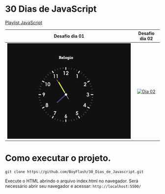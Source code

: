 # 30 Dias de JavaScript


[Playlist JavaScript](https://www.youtube.com/watch?v=5m5lY8-5Eq0&list=PLR5-OPMtjCw0ZmE1gbSRrLFhZpvTZ7xf8)

| Desafio dia 01 | Desafio dia 02 |
| :---: | :---: |
| [![Dia 01](https://raw.githubusercontent.com/BoyFlash/30_Dias_de_Javascript/main/Dia_01/img/GIF_trecho_de_codigo.gif)](https://github.com/BoyFlash/30_Dias_de_Javascript/tree/main/Dia_01) | [![Dia 02](img)](pas) |


# Como executar o projeto. 
```
git clone https://github.com/BoyFlash/30_Dias_de_Javascript.git
```
Execute o HTML abrindo o arquivo index.html no navegador.
Será necessário abrir seu navegador e acessar: `http://localhost:5500/`